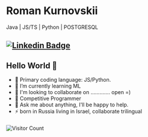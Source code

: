 
<!--
**romankurnovskii/romankurnovskii** is a ✨ _special_ ✨ repository because its `README.md` (this file) appears on your GitHub profile.

Here are some ideas to get you started:

- 🔭 I’m currently working on ...
- 🌱 I’m currently learning ML
- 👯 I’m looking to collaborate on ...
- 🤔 I’m looking for help with ...
- 💬 Ask me about ...
- 📫 How to reach me: ...
- 😄 Pronouns: ...
- ⚡ Fun fact: ...
-->

# Roman Kurnovskii
Java | JS/TS | Python | POSTGRESQL

[![Linkedin Badge](https://img.shields.io/badge/-LinkedIn-blue?style=flat-square&logo=Linkedin&logoColor=white&link=https://www.linkedin.com/in/roman-kurnovskii/)](https://www.linkedin.com/in/roman-kurnovskii/) 
---

## Hello World 🙏

- 🔭 Primary coding language: JS/Python.
- 🌱 I’m currently learning ML
- 👯 I'm looking to collaborate on ............. open =)
- 🤔 Competitive Programmer
- 💬 Ask me about anything, I'll be happy to help.
- ⚡ born in Russia living in Israel, collaborate trilingual


###
 ![Visitor Count](https://profile-counter.glitch.me/{romankurnovskii}/count.svg)
